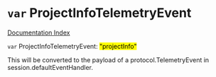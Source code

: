 # `var` ProjectInfoTelemetryEvent

[Documentation Index](../README.md)

`var` ProjectInfoTelemetryEvent: <mark>"projectInfo"</mark>

This will be converted to the payload of a protocol.TelemetryEvent in session.defaultEventHandler.

